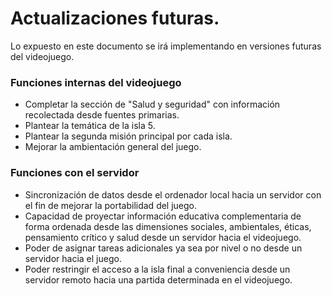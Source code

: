 # Actualizaciones futuras.
Lo expuesto en este documento se irá implementando en versiones futuras del videojuego.

### Funciones internas del videojuego
- Completar la sección de "Salud y seguridad" con información recolectada desde fuentes primarias.
- Plantear la temática de la isla 5.
- Plantear la segunda misión principal por cada isla.
- Mejorar la ambientación general del juego.

### Funciones con el servidor
- Sincronización de datos desde el ordenador local hacia un servidor con el fin de mejorar la portabilidad del juego.
- Capacidad de proyectar información educativa complementaria de forma ordenada desde las dimensiones sociales, ambientales, éticas, pensamiento crítico y salud desde un servidor hacia el videojuego.
- Poder de asignar tareas adicionales ya sea por nivel o no desde un servidor hacia el juego.
- Poder restringir el acceso a la isla final a conveniencia desde un servidor remoto hacia una partida determinada en el videojuego.
